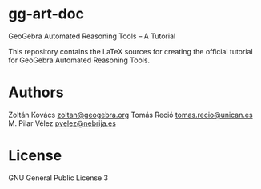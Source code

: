 # gg-art-doc
GeoGebra Automated Reasoning Tools – A Tutorial

This repository contains the LaTeX sources for creating the official tutorial for GeoGebra Automated Reasoning Tools.

# Authors
Zoltán Kovács <zoltan@geogebra.org>
Tomás Reció <tomas.recio@unican.es>
M. Pilar Vélez <pvelez@nebrija.es>

# License
GNU General Public License 3
